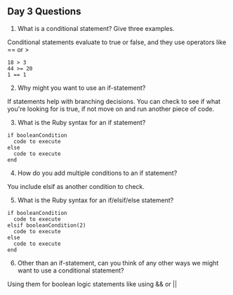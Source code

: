 ## Day 3 Questions

1. What is a conditional statement? Give three examples.

Conditional statements evaluate to true or false, and they use operators like == or >
```
18 > 3
44 >= 20
1 == 1
```
2. Why might you want to use an if-statement?

If statements help with branching decisions. You can check to see if what you're looking for is true, if not move on and run another piece of code.

3. What is the Ruby syntax for an if statement?
```
if booleanCondition
  code to execute
else
  code to execute
end
```
4. How do you add multiple conditions to an if statement?

You include elsif as another condition to check.

5. What is the Ruby syntax for an if/elsif/else statement?
```
if booleanCondition
  code to execute
elsif booleanCondition(2)
  code to execute
else
  code to execute
end
```
6. Other than an if-statement, can you think of any other ways we might want to use a conditional statement?

Using them for boolean logic statements like using && or ||
